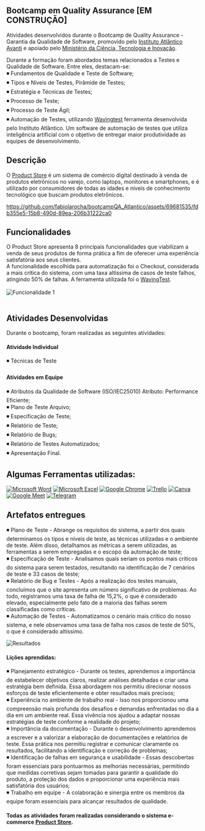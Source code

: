 ## Bootcamp em Quality Assurance [EM CONSTRUÇÃO]
Atividades desenvolvidos durante o Bootcamp de Quality Assurance - Garantia da Qualidade de Software, promovido pelo [Instituto Atlântico Avanti](https://www.linkedin.com/company/instituto-atlantico/) e apoiado pelo [Ministério da Ciência, Tecnologia e Inovação](https://www.linkedin.com/company/mcti/). <br>

Durante a formação foram abordados temas relacionados a Testes e Qualidade de Software. Entre eles, destacam-se:<br>
    ◾  Fundamentos de Qualidade e Teste de Software;<br>
    ◾  Tipos e Níveis de Testes, Pirâmide de Testes;<br>
    ◾  Estratégia e Técnicas de Testes;<br>
    ◾  Processo de Teste; <br>
    ◾  Processo de Teste Ágil; <br>
    ◾  Automação de Testes, utilizando [Wavingtest](https://www.wavingtest.com/) ferramenta desenvolvida pelo Instituto Atlântico. Um software de automação de testes que utiliza inteligência artificial com o objetivo de entregar maior produtividade as equipes de desenvolvimento. <br>

## Descrição 
O [Product Store](https://demoblaze.com/) é um sistema de comércio digital destinado à venda de produtos eletrônicos no varejo, como laptops, monitores e smartphones, e é utilizado por consumidores de todas as idades e níveis de conhecimento tecnológico que buscam produtos eletrônicos.

https://github.com/fabiolarocha/bootcampQA_Atlantico/assets/69681535/fdb355e5-15b8-490d-89ea-206b31222ca0

## Funcionalidades
O Product Store apresenta 8 principais funcionalidades que viabilizam a venda de seus produtos de forma prática a fim de oferecer uma experiência satisfatória aos seus clientes.<br>
A funcionalidade escolhida para automatização foi o Checkout, considerada a mais crítica do sistema, com uma taxa altíssima de casos de teste falhos, atingindo 50% de falhas.
A ferramenta utilizada foi o [WavingTest](https://www.wavingtest.com/).<br><br>
![Funcionalidade 1](https://github.com/fabiolarocha/bootcampQA_Atlantico/assets/69681535/2a7cb235-21d7-46f0-afd5-9455d56f76a9) <br><br>

## Atividades Desenvolvidas
Durante o bootcamp, foram realizadas as seguintes atividades:

#### Atividade Individual
◾  Técnicas de Teste

#### Atividades em Equipe
◾  Atributos da Qualidade de Software (ISO/IEC25010) Atributo: Performance Eficiente; <br>
◾  Plano de Teste Arquivo; <br>
◾  Especificação de Teste;<br>
◾  Relatório de Teste;<br>
◾  Relatório de Bugs;<br>
◾  Relatório de Testes Automatizados;<br>
◾  Apresentação Final.


## Algumas Ferramentas utilizadas: <br>
  [![Microsoft Word](https://img.shields.io/badge/Microsoft_Word-2B579A?style=for-the-badge&logo=microsoft-word&logoColor=white)]()      [![Microsoft Excel](https://img.shields.io/badge/Microsoft_Excel-217346?style=for-the-badge&logo=microsoft-excel&logoColor=white)]()     [![Google Chrome](https://img.shields.io/badge/Google_chrome-4285F4?style=for-the-badge&logo=Google-chrome&logoColor=white)]()     [![Trello](https://img.shields.io/badge/Trello-0052CC?style=for-the-badge&logo=trello&logoColor=white])]()     [![Canva](https://img.shields.io/badge/Canva-%2300C4CC.svg?&style=for-the-badge&logo=Canva&logoColor=white)]()    [![Google Meet](https://img.shields.io/badge/Google%20Meet-00897B?style=for-the-badge&logo=google-meet&logoColor=white)]()     [![Telegram](https://img.shields.io/badge/Telegram-2CA5E0?style=for-the-badge&logo=telegram&logoColor=white)]()<br>

## Artefatos entregues
◾  Plano de Teste - Abrange os requisitos do sistema, a partir dos quais determinamos os tipos e níveis de teste, as técnicas utilizadas e o ambiente de teste. Além disso, detalhamos as métricas a serem utilizadas, as ferramentas a serem empregadas e o escopo da automação de teste; <br>
◾ Especificação de Teste - Analisamos quais seriam os pontos mais críticos do sistema para serem testados, resultando na identificação de 7 cenários de teste e 33 casos de teste; <br>
◾  Relatório de Bug e Testes - Após a realização dos testes manuais, concluímos que o site apresenta um número significativo de problemas. Ao todo, registramos uma taxa de falha de 15,2%, o que é considerado elevado, especialmente pelo fato de a maioria das falhas serem classificadas como críticas.<br>
◾  Automação de Testes - Automatizamos o cenário mais crítico do nosso sistema, e nele observamos uma taxa de falha nos casos de teste de 50%, o que é considerado altíssimo.<br>

![Resultados](https://github.com/fabiolarocha/bootcampQA_Atlantico/assets/69681535/13fc7f77-ac84-462e-bcb8-26a0d340c1b3)


#### Lições aprendidas:
◾  Planejamento estratégico - Durante os testes, aprendemos a importância de estabelecer objetivos claros, realizar análises detalhadas e criar uma estratégia bem definida. Essa abordagem nos permitiu direcionar nossos esforços de teste eficientemente e obter resultados mais precisos;<br>
◾  Experiência no ambiente de trabalho real - Isso nos proporcionou uma compreensão mais profunda dos desafios e demandas enfrentadas no dia a dia em um ambiente real. Essa vivência nos ajudou a adaptar nossas estratégias de teste conforme a realidade do projeto;<br>
◾  Importância da documentação - Durante o desenvolvimento aprendemos a escrever e a valorizar a elaboração de documentações e relatórios de teste. Essa prática nos permitiu registrar e comunicar claramente os resultados, facilitando a identificação e correção de problemas;<br>
◾  Identificação de falhas em segurança e usabilidade - Essas descobertas foram essenciais para pontuarmos as melhorias necessárias, permitindo que medidas corretivas sejam tomadas para garantir a qualidade do produto, a proteção dos dados e proporcionar uma experiência mais satisfatória dos usuários;<br>
◾  Trabalho em equipe - A colaboração e sinergia entre os membros da equipe foram essenciais para alcançar resultados de qualidade.<br>



#### Todas as atividades foram realizadas considerando o sistema e-commerce [Product Store](https://demoblaze.com/).
